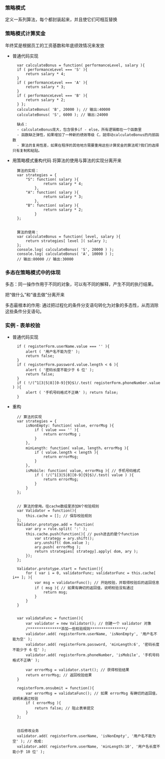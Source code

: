 ### 策略模式
定义一系列算法，每个都封装起来，并且使它们可相互替换

### 策略模式计算奖金
年终奖是根据员工的工资基数和年底绩效情况来发放

- 普通代码实现

        var calculateBonus = function( performanceLevel, salary ){
        if ( performanceLevel === 'S' ){
            return salary * 4;
        }
        if ( performanceLevel === 'A' ){
            return salary * 3;
        }
        if ( performanceLevel === 'B' ){
            return salary * 2;
        } };
        calculateBonus( 'B', 20000 ); // 输出:40000
        calculateBonus( 'S', 6000 ); // 输出:24000

        缺点：
        - calculateBonus庞大，包含很多if - else，所有逻辑都在一个函数里
        - 函数缺乏弹性，如果增加了一种新的绩效等级 C，就得动calculateBonus的内部函数
        - 算法的复用性差，如果在程序的其他地方需要重用这些计算奖金的算法呢?我们的选择 只有复制和粘贴。
- 用策略模式重构代码
    将算法的使用与算法的实现分离开来

        算法的实现：
        var strategies = {
            "S": function( salary ){
                    return salary * 4;
                },
            "A": function( salary ){
                    return salary * 3;
                },
            "B": function( salary ){
                    return salary * 2;
                }
        };


        算法的使用：
        var calculateBonus = function( level, salary ){
            return strategies[ level ]( salary );
        };
        console.log( calculateBonus( 'S', 20000 ) );
        console.log( calculateBonus( 'A', 10000 ) );
        // 输出:80000 // 输出:30000
### 多态在策略模式中的体现
  多态：同一操作作用于不同的对象，可以有不同的解释，产生不同的执行结果。

  把“做什么”和“谁去做”分离开来

  多态最根本的作用: 通过把过程化的条件分支语句转化为对象的多态性，从而消除这些条件分支语句。


### 实例 - 表单校验

- 普通代码实现


        if ( registerForm.userName.value === '' ){
            alert ( '用户名不能为空' );
            return false; 
        }
        if ( registerForm.password.value.length < 6 ){
            alert ( '密码长度不能少于 6 位' );
            return false;
        }
        if ( !/(^1[3|5|8][0-9]{9}$)/.test( registerForm.phoneNumber.value ) ){
            alert ( '手机号码格式不正确' ); return false;
        }
- 重构

        // 算法的实现
        var strategies = {
            isNonEmpty: function( value, errorMsg ){
                if ( value === '' ){
                    return errorMsg ;
                }
            },
            minLength: function( value, length，errorMsg ){
                if ( value.length < length ){
                    return errorMsg;
                }
            },
            isMobile: function( value, errorMsg ){ // 手机号码格式
                if ( !/(^1[3|5|8][0-9]{9}$)/.test( value ) ){
                    return errorMsg;
                }
            }
        };


        // 算法的使用。往cache数组里添加N个校验规则
        var Validator = function(){
            this.cache = []; // 保存校验规则
        };
        Validator.prototype.add = function(
            var ary = rule.split( ':' );
            this.cache.push(function(){ // push进去的是个function
                var strategy = ary.shift();
                ary.unshift( dom.value );
                ary.push( errorMsg );
                return strategies[ strategy].apply( dom, ary );
            });
        };

        Validator.prototype.start = function(){
            for ( var i = 0, validatorFunc; validatorFunc = this.cache[ i++ ]; ){
                var msg = validatorFunc(); // 开始校验，并取得校验后的返回信息 
                if ( msg ){ // 如果有确切的返回值，说明校验没有通过
                    return msg;
                }
            }
        }


        var validataFunc = function(){
            var validator = new Validator(); // 创建一个 validator 对象
            /***************添加一些校验规则****************/
            validator.add( registerForm.userName, 'isNonEmpty', '用户名不能为空' );
            validator.add( registerForm.password, 'minLength:6', '密码长度不能少于 6 位' );
            validator.add( registerForm.phoneNumber, 'isMobile', '手机号码格式不正确' );

            var errorMsg = validator.start(); // 获得校验结果
            return errorMsg; // 返回校验结果
        }

        registerForm.onsubmit = function(){
            var errorMsg = validataFunc(); // 如果 errorMsg 有确切的返回值，说明未通过校验
            if ( errorMsg ){
                return false; // 阻止表单提交
            }
        };


        日后修改业务
        validator.add( registerForm.userName, 'isNonEmpty', '用户名不能为空' ); // 改成:
        validator.add( registerForm.userName, 'minLength:10', '用户名长度不能小于 10 位' );